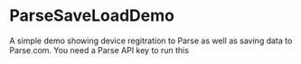 ParseSaveLoadDemo
=================

A simple demo showing device regitration to Parse as well as saving data to Parse.com. You need a Parse API key to run this
